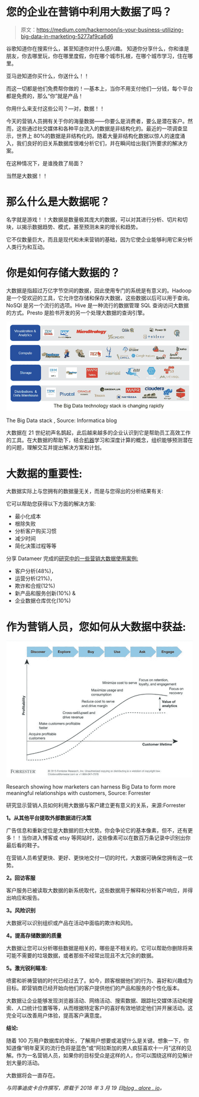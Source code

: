# 您的企业在营销中利用大数据了吗？

> 原文：<https://medium.com/hackernoon/is-your-business-utilizing-big-data-in-marketing-5277af9ca6d6>

谷歌知道你在搜索什么，甚至知道你对什么感兴趣。
知道你分享什么，你和谁是朋友，你去哪里玩，你在哪里度假，你在哪个城市扎根，在哪个城市学习，住在哪里。

亚马逊知道你买什么，你送什么！！

而这一切都是他们免费帮你做的！—基本上，当你不用支付他们一分钱，每个平台都是免费的，那么“你”就是产品！

你用什么来支付这些公司？—对，数据！！

今天的营销人员拥有关于你的海量数据——你要么是消费者，要么是潜在客户。然而，这些通过社交媒体和各种平台流入的数据是非结构化的。最近的一项调查显示，世界上 80%的数据是非结构化的。随着大量非结构化数据以惊人的速度涌入，我们良好的旧关系数据库很难分析它们，并在瞬间给出我们所要求的解决方案。

在这种情况下，是谁挽救了局面？

当然是大数据！！

# 那么什么是大数据呢？

名字就是游戏！！大数据是数量极其庞大的数据，可以对其进行分析、切片和切块，以揭示数据趋势、模式，甚至预测未来的增长和趋势。

它不仅数量巨大，而且是现代和未来营销的基础，因为它使企业能够利用它来分析人类行为和互动。

# 你是如何存储大数据的？

大数据是指超过万亿字节空间的数据，因此使用专门的系统是有意义的。Hadoop 是一个受欢迎的工具，它允许您存储和保存大数据，这些数据以后可以用于查询。NoSQl 是另一个流行的选项。Hive 是一种流行的数据管理 SQL 查询访问大数据的方式。Presto 是脸书开发的另一个处理大数据的查询引擎。

![](img/7ece3a3df9a8b270d674b36752f0633f.png)

The Big Data stack , Source: Informatica blog

大数据在 21 世纪初声名鹊起，此后越来越多的企业认识到它是帮助员工高效工作的工具。在大数据的帮助下，结合[机器](https://en.wikipedia.org/wiki/Machine_intelligence)学习和深度计算的概念，组织能够预测潜在的问题，理解交互并提出解决方案和计划。

# 大数据的重要性:

大数据实际上与您拥有的数据量无关，而是与您得出的分析结果有关:

它可以帮助您获得以下方面的解决方案:

*   最小化成本
*   根除失败
*   分析客户购买习惯
*   减少时间
*   简化决策过程等等

分享 Datameer 完成的[研究中的一些营销大数据使用案例:](https://blogs.adobe.com/digitalmarketing/wp-content/uploads/2015/10/laxalt-fig1.jpg)

*   客户分析(48%)，
*   运营分析(21%)，
*   欺诈和合规(12%)
*   新产品和服务创新(10%) &
*   企业数据仓库优化(10%)

# 作为营销人员，您如何从大数据中获益:

![](img/c3aa001d2fed7f3a2e0639164fb61616.png)

Research showing how marketers can harness Big Data to form more meaningful relationships with customers, Source: Forrester

研究显示营销人员如何利用大数据与客户建立更有意义的关系，来源:Forrester

**1。从其他平台提取外部数据进行决策**

广告信息和重新定位是大数据的巨大优势。你会争论它的基本像素，但不，还有更多！！当你进入博客或 etsy 等网站时，这些像素可以在数百万条记录中识别出你最后看的鞋子。

在营销人员希望更快、更好、更快地交付一切的时代，大数据可确保您拥有这一优势。

**2。回访客服**

客户服务已被读取大数据的新系统取代，这些数据用于解释和分析客户响应，并得出响应和报告。

**3。风险识别**

大数据可以识别组织或产品在活动中面临的欺诈和风险。

**4。提高存储数据的质量**

大数据让您可以分析哪些数据是相关的，哪些是不相关的。它可以帮助你删除将来可能不需要的垃圾数据，或者那些不经常出现且不太冗余的数据。

**5。激光锐利瞄准:**

喷雾和祈祷营销的时代已经过去了。如今，顾客根据他们的行为、喜好和兴趣成为目标。即营销商已经开始向他们的客户提供他们的产品和服务的个性化版本。

大数据让企业能够发现浏览器活动、网络活动、搜索数据、跟踪社交媒体活动和搜索、人口统计位置等等，从而根据特定客户的喜好有效地锁定他们并开展活动。这完全可以改善用户体验，提高客户满意度。

**结论:**

随着 100 万用户数据库的增长，了解用户想要或渴望什么是关键。想象一下，你知道像“明年夏天的流行色将是蓝色”或“阿拉斯加的男人疯狂喜欢十一月”这样的见解。作为一名营销人员，如果你的目标受众是这样的人，你可以围绕这样的见解计划大量的活动。

大数据将会一直存在。

*与同事迪皮卡合作撰写，原载于 2018 年 3 月 19 日*[*blog . alore . io*](https://blog.alore.io/is-your-business-utilizing-big-data-in-marketing/)*。*